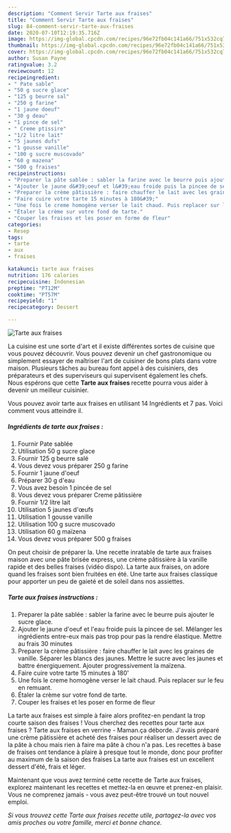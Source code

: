 ```yaml
---
description: "Comment Servir Tarte aux fraises"
title: "Comment Servir Tarte aux fraises"
slug: 84-comment-servir-tarte-aux-fraises
date: 2020-07-10T12:19:35.716Z
image: https://img-global.cpcdn.com/recipes/96e72fb04c141a66/751x532cq70/tarte-aux-fraises-photo-principale-de-la-recette.jpg
thumbnail: https://img-global.cpcdn.com/recipes/96e72fb04c141a66/751x532cq70/tarte-aux-fraises-photo-principale-de-la-recette.jpg
cover: https://img-global.cpcdn.com/recipes/96e72fb04c141a66/751x532cq70/tarte-aux-fraises-photo-principale-de-la-recette.jpg
author: Susan Payne
ratingvalue: 3.2
reviewcount: 12
recipeingredient:
- " Pate sable"
- "50 g sucre glace"
- "125 g beurre sal"
- "250 g farine"
- "1 jaune doeuf"
- "30 g deau"
- "1 pince de sel"
- " Creme ptissire"
- "1/2 litre lait"
- "5 jaunes dufs"
- "1 gousse vanille"
- "100 g sucre muscovado"
- "60 g mazena"
- "500 g fraises"
recipeinstructions:
- "Preparer la pâte sablée : sabler la farine avec le beurre puis ajouter le sucre glace."
- "Ajouter le jaune d&#39;oeuf et l&#39;eau froide puis la pincee de sel. Mélanger les ingrédients entre-eux mais pas trop pour pas la rendre élastique. Mettre au frais 30 minutes"
- "Preparer la crème pâtissière : faire chauffer le lait avec les graines de vanille. Séparer les blancs des jaunes. Mettre le sucre avec les jaunes et battre énergiquement. Ajouter progressivement la maïzena."
- "Faire cuire votre tarte 15 minutes à 180&#39;"
- "Une fois le creme homogène verser le lait chaud. Puis replacer sur le feu en remuant."
- "Étaler la crème sur votre fond de tarte."
- "Couper les fraises et les poser en forme de fleur"
categories:
- Resep
tags:
- tarte
- aux
- fraises

katakunci: tarte aux fraises 
nutrition: 176 calories
recipecuisine: Indonesian
preptime: "PT12M"
cooktime: "PT57M"
recipeyield: "1"
recipecategory: Dessert

---
```



![Tarte aux fraises](https://img-global.cpcdn.com/recipes/96e72fb04c141a66/751x532cq70/tarte-aux-fraises-photo-principale-de-la-recette.jpg)

La cuisine est une sorte d'art et il existe différentes sortes de cuisine que vous pouvez découvrir. Vous pouvez devenir un chef gastronomique ou simplement essayer de maîtriser l'art de cuisiner de bons plats dans votre maison. Plusieurs tâches au bureau font appel à des cuisiniers, des préparateurs et des superviseurs qui supervisent également les chefs. Nous espérons que cette <strong> Tarte aux fraises </strong> recette pourra vous aider à devenir un meilleur cuisinier.

<!--inarticleads1-->

Vous pouvez avoir tarte aux fraises en utilisant 14 Ingrédients et 7 pas. Voici comment vous atteindre il.

##### Ingrédients de tarte aux fraises :

1. Fournir  Pate sablée
1. Utilisation 50 g sucre glace
1. Fournir 125 g beurre salé
1. Vous devez vous préparer 250 g farine
1. Fournir 1 jaune d&#39;oeuf
1. Préparer 30 g d&#39;eau
1. Vous avez besoin 1 pincée de sel
1. Vous devez vous préparer  Creme pâtissière
1. Fournir 1/2 litre lait
1. Utilisation 5 jaunes d&#39;œufs
1. Utilisation 1 gousse vanille
1. Utilisation 100 g sucre muscovado
1. Utilisation 60 g maïzena
1. Vous devez vous préparer 500 g fraises


On peut choisir de préparer la. Une recette inratable de tarte aux fraises maison avec une pâte brisée express, une crème pâtissière à la vanille rapide et des belles fraises (vidéo dispo). La tarte aux fraises, on adore quand les fraises sont bien fruitées en été. Une tarte aux fraises classique pour apporter un peu de gaieté et de soleil dans nos assiettes. 

<!--inarticleads2-->

##### Tarte aux fraises instructions :

1. Preparer la pâte sablée : sabler la farine avec le beurre puis ajouter le sucre glace.
1. Ajouter le jaune d&#39;oeuf et l&#39;eau froide puis la pincee de sel. Mélanger les ingrédients entre-eux mais pas trop pour pas la rendre élastique. Mettre au frais 30 minutes
1. Preparer la crème pâtissière : faire chauffer le lait avec les graines de vanille. Séparer les blancs des jaunes. Mettre le sucre avec les jaunes et battre énergiquement. Ajouter progressivement la maïzena.
1. Faire cuire votre tarte 15 minutes à 180&#39;
1. Une fois le creme homogène verser le lait chaud. Puis replacer sur le feu en remuant.
1. Étaler la crème sur votre fond de tarte.
1. Couper les fraises et les poser en forme de fleur


La tarte aux fraises est simple à faire alors profitez-en pendant la trop courte saison des fraises ! Vous cherchez des recettes pour tarte aux fraises ? Tarte aux fraises en verrine - Maman.ça déborde. J&#39;avais préparé une crème pâtissière et acheté des fraises pour réaliser un dessert avec de la pâte à chou mais rien à faire ma pâte à chou n&#39;a pas. Les recettes à base de fraises ont tendance à plaire à presque tout le monde, donc pour profiter au maximum de la saison des fraises La tarte aux fraises est un excellent dessert d&#39;été, frais et léger. 

<!--inarticleads1-->

<p>
Maintenant que vous avez terminé cette recette de Tarte aux fraises, explorez maintenant les recettes et mettez-la en œuvre et prenez-en plaisir. Vous ne comprenez jamais - vous avez peut-être trouvé un tout nouvel emploi.
</p>

<p>
<i>Si vous trouvez cette Tarte aux fraises recette utile, partagez-la avec vos amis proches ou votre famille, merci et bonne chance.</i>
</p>
